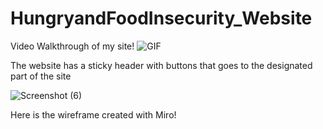 # HungryandFoodInsecurity_Website

Video Walkthrough of my site!
![GIF](http://g.recordit.co/rCFqcOQTqz.gif)

The website has a sticky header with buttons that goes to the designated part of the site

![Screenshot (6)](https://user-images.githubusercontent.com/102266055/211453956-2c02572f-06ef-4b7e-9b93-8636448cfc61.png)

Here is the wireframe created with Miro!
